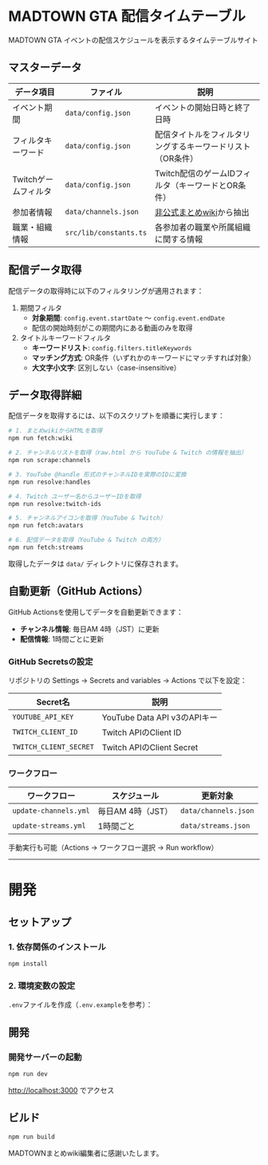 # MADTOWN GTA 配信タイムテーブル

MADTOWN GTA イベントの配信スケジュールを表示するタイムテーブルサイト

## マスターデータ

| データ項目 | ファイル | 説明 |
|-----------|---------|------|
| イベント期間 | `data/config.json` | イベントの開始日時と終了日時 |
| フィルタキーワード | `data/config.json` | 配信タイトルをフィルタリングするキーワードリスト（OR条件） |
| Twitchゲームフィルタ | `data/config.json` | Twitch配信のゲームIDフィルタ（キーワードとOR条件） |
| 参加者情報 | `data/channels.json` | [非公式まとめwiki](https://w.atwiki.jp/madtowngta1/pages/12.html)から抽出 |
| 職業・組織情報 | `src/lib/constants.ts` | 各参加者の職業や所属組織に関する情報 |

## 配信データ取得

配信データの取得時に以下のフィルタリングが適用されます：

1. 期間フィルタ
   - **対象期間**: `config.event.startDate` 〜 `config.event.endDate`
   - 配信の開始時刻がこの期間内にある動画のみを取得
2. タイトルキーワードフィルタ
   - **キーワードリスト**: `config.filters.titleKeywords`
   - **マッチング方式**: OR条件（いずれかのキーワードにマッチすれば対象）
   - **大文字小文字**: 区別しない（case-insensitive）

## データ取得詳細

配信データを取得するには、以下のスクリプトを順番に実行します：

```bash
# 1. まとめwikiからHTMLを取得
npm run fetch:wiki

# 2. チャンネルリストを取得（raw.html から YouTube & Twitch の情報を抽出）
npm run scrape:channels

# 3. YouTube @handle 形式のチャンネルIDを実際のIDに変換
npm run resolve:handles

# 4. Twitch ユーザー名からユーザーIDを取得
npm run resolve:twitch-ids

# 5. チャンネルアイコンを取得（YouTube & Twitch）
npm run fetch:avatars

# 6. 配信データを取得（YouTube & Twitch の両方）
npm run fetch:streams
```

取得したデータは `data/` ディレクトリに保存されます。

## 自動更新（GitHub Actions）

GitHub Actionsを使用してデータを自動更新できます：

- **チャンネル情報**: 毎日AM 4時（JST）に更新
- **配信情報**: 1時間ごとに更新

### GitHub Secretsの設定

リポジトリの Settings → Secrets and variables → Actions で以下を設定：

| Secret名 | 説明 |
|---------|------|
| `YOUTUBE_API_KEY` | YouTube Data API v3のAPIキー |
| `TWITCH_CLIENT_ID` | Twitch APIのClient ID |
| `TWITCH_CLIENT_SECRET` | Twitch APIのClient Secret |

### ワークフロー

| ワークフロー | スケジュール | 更新対象 |
|------------|------------|---------|
| `update-channels.yml` | 毎日AM 4時（JST） | `data/channels.json` |
| `update-streams.yml` | 1時間ごと | `data/streams.json` |

手動実行も可能（Actions → ワークフロー選択 → Run workflow）

---

# 開発

## セットアップ

### 1. 依存関係のインストール

```bash
npm install
```

### 2. 環境変数の設定

`.env`ファイルを作成（`.env.example`を参考）：

## 開発

### 開発サーバーの起動

```bash
npm run dev
```

[http://localhost:3000](http://localhost:3000) でアクセス

## ビルド

```bash
npm run build
```

MADTOWNまとめwiki編集者に感謝いたします。
